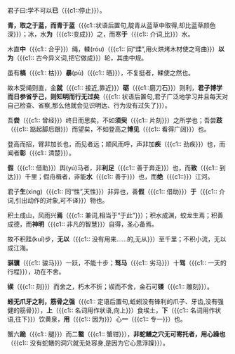 君子曰:学不可以**已**（{{c1::停止}}）。

**青，取之于蓝，而青于蓝**（{{c1::状语后置句,靛青从蓝草中取得,却比蓝草颜色深}}）；冰，水**为**（{{c1::变成}}）之，而寒**于**（{{c1:: 介词,比}}）水。

木直**中**（{{c1:: 合乎}}）绳，輮(róu)（{{c1:: 同“煣”,用火烘烤木材使之弯曲}}）**以为**（{{c1:: 古今异义词,把它做成}}）轮，其曲中规。

虽有**槁**（{{c1:: 枯}}）**暴**(pù)（{{c1:: 晒}}），不复挺者，輮使之然也。

故木受绳则直，金**就**（{{c1:: 接近,靠近}}）**砺**（{{c1::磨刀石}}）则利，**君子博学而日参省乎己，则知明而行无过矣**（{{c1:: 状语后置句,君子广泛地学习并且每天对自己检查、省察,那么他就会见识明达、行为没有过失了}}）。

吾**尝**（{{c1:: 曾经}}）终日而思矣，不如**须臾**（{{c1:: 片刻}}）之所学也；吾尝**跂**（{{c1:: 踮起脚后跟}}）而望矣，不如登高之**博见**（{{c1:: 看得广阔}}）也。

登高而招，臂非加长也，而见者远；顺风而呼，声非加**疾**（{{c1:: 劲疾}}）也，而闻者**彰**（{{c1:: 清楚}}）。

**假**（{{c1:: 借助}}）舆(yú)马者，非**利足**（{{c1:: 善于奔走}}）也，而**致**（{{c1:: 到达}}）千里；假舟楫者，非能**水**（{{c1:: 善于}}）也，而**绝**（{{c1::}}）江河。

君子**生**(xìng)（{{c1:: 同“性”,天性}}）非异也，善**假**（{{c1:: 借助}}）**于**（{{c1:: 介词,引出动作的对象,可不译}}）物也。

积土成山，风雨兴**焉**（{{c1:: 兼词,相当于“于此”}}）；积水成渊，蛟龙生焉；积善成德，而**神明**（{{c1:: 非凡的智慧}}）自得，圣心备焉。

故不积跬(kuǐ)步，**无以**（{{c1:: 没有用来……的,无从}}）至千里；不积小流，无以成江海。

**骐骥**（{{c1:: 骏马}}）一跃，不能十步；**驽马**（{{c1:: 劣马}}）十**驾**（{{c1:: 一天的行程}}），功在不舍。

**锲**（{{c1:: 刻}}）而舍之，朽木不折；锲而不舍，金石可**镂**（{{c1:: 雕刻}}）。

**蚓无爪牙之利，筋骨之强**（{{c1:: 定语后置句,蚯蚓没有锋利的爪子、牙齿,没有强健的筋骨}}），**上**（{{c1:: 名词用作状语,向上}}）食埃土，**下**（{{c1:: 名词用作状语,往下}}）饮黄泉，**用**（{{c1:: 因为}}）心**一**（{{c1:: 专一}}）也。

蟹六**跪**（{{c1:: 腿}}）而二**螯**（{{c1:: 蟹钳}}），**非蛇鳝之穴无可寄托者，用心躁也**（{{c1:: 没有蛇鳝的洞穴就无处容身,是因为它心思浮躁}}）。